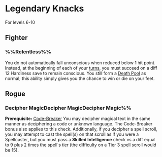 # Legendary Knacks
For levels 6-10

## Fighter

### %%Relentless%%
You do not automatically fall unconscious when reduced below 1 hit point.  Instead, at the beginning of each of your [turns](Combat.md#time), you must succeed on a diff 12 Hardiness save to remain conscious.  You still form a [Death Pool](Combat.md#Death%20and%20Dying) as normal; this ability simply gives you the chance to win or die on your feet.

## Rogue

### Decipher MagicDecipher MagicDecipher Magic%%
**Prerequisite:** [Code-Breaker](Knacks.md#code-breaker)
You may decipher magical text in the same manner as deciphering a code or unknown language.  The Code-Breaker bonus also applies to this check.  Additionally, if you decipher a spell scroll, you may attempt to cast the spell(s) on that scroll as if you were a Spellcaster, but you must pass a **Skilled Intelligence** check vs a diff equal to 9 plus 2 times the spell's tier (the difficulty on a Tier 3 spell scroll would be 15).
